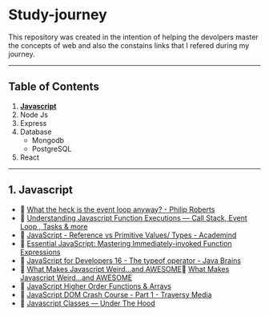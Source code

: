 # Study-journey

This repository was created in the intention of helping the devolpers master the concepts of web and also the constains links that I refered during my journey.

***

## <a id="table-of-contents">Table of Contents</a>

1. **[Javascript](#1-javascriptId)**
2. Node Js 
3. Express
4. Database
    - Mongodb
    - PostgreSQL
5. React

---

## 1. Javascript

- 📜 [What the heck is the event loop anyway? - Philip Roberts](https://www.youtube.com/watch?v=8aGhZQkoFbQ&ab_channel=JSConf)
- 📜 [Understanding Javascript Function Executions — Call Stack, Event Loop , Tasks & more](https://medium.com/@gaurav.pandvia/understanding-javascript-function-executions-tasks-event-loop-call-stack-more-part-1-5683dea1f5ec)
- 📜 [JavaScript - Reference vs Primitive Values/ Types - Academind](https://www.youtube.com/watch?v=9ooYYRLdg_g&ab_channel=Academind)
- 📜 [Essential JavaScript: Mastering Immediately-invoked Function Expressions](https://vvkchandra.medium.com/essential-javascript-mastering-immediately-invoked-function-expressions-67791338ddc6)
- 📜 [JavaScript for Developers 16 - The typeof operator - Java Brains](https://www.youtube.com/watch?v=ol_su88I3kw&ab_channel=JavaBrains)
- 📜 [What Makes Javascript Weird...and AWESOME](https://www.youtube.com/watch?v=JEq7Ehw-qk8&ab_channel=LearnCode.academy)📜 [What Makes Javascript Weird...and AWESOME](https://www.youtube.com/watch?v=JEq7Ehw-qk8&ab_channel=LearnCode.academy)
- 📜 [JavaScript Higher Order Functions & Arrays](https://www.youtube.com/watch?v=rRgD1yVwIvE&ab_channel=TraversyMedia)
- 📜 [JavaScript DOM Crash Course - Part 1 - Traversy Media](https://www.youtube.com/watch?v=0ik6X4DJKCc&ab_channel=TraversyMedia)
- 📜 [Javascript Classes — Under The Hood](https://medium.com/tech-tajawal/javascript-classes-under-the-hood-6b26d2667677)
